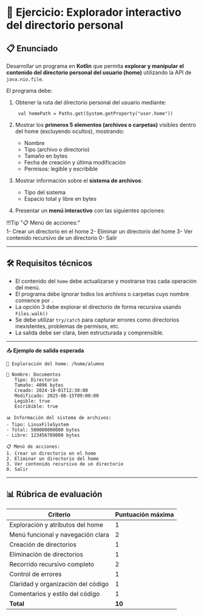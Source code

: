 # 📝 Ejercicio: Explorador interactivo del directorio personal


## 📋 Enunciado

Desarrollar un programa en **Kotlin** que permita **explorar y manipular el contenido del directorio personal del usuario (home)** utilizando la API de `java.nio.file`.

El programa debe:

1. Obtener la ruta del directorio personal del usuario mediante:

        val homePath = Paths.get(System.getProperty("user.home"))

2. Mostrar los **primeros 5 elementos (archivos o carpetas)** visibles dentro del home (excluyendo ocultos), mostrando:

   * Nombre
   * Tipo (archivo o directorio)
   * Tamaño en bytes
   * Fecha de creación y última modificación
   * Permisos: legible y escribible

3. Mostrar información sobre el **sistema de archivos**:

   * Tipo del sistema
   * Espacio total y libre en bytes

4. Presentar un **menú interactivo** con las siguientes opciones:

!!!Tip "📋 Menú de acciones:"   
         1- Crear un directorio en el home
         2- Eliminar un directorio del home
         3- Ver contenido recursivo de un directorio
         0- Salir
      

---

## 🛠️ Requisitos técnicos

* El contenido del `home` debe actualizarse y mostrarse tras cada operación del menú.
* El programa debe ignorar todos los archivos o carpetas cuyo nombre comience por `.`
* La opción 3 debe explorar el directorio de forma recursiva usando `Files.walk()`
* Se debe utilizar `try/catch` para capturar errores como directorios inexistentes, problemas de permisos, etc.
* La salida debe ser clara, bien estructurada y comprensible.

---

📤 **Ejemplo de salida esperada**

```
📁 Exploración del home: /home/alumno

🔹 Nombre: Documentos
   Tipo: Directorio
   Tamaño: 4096 bytes
   Creado: 2024-10-01T12:30:00
   Modificado: 2025-08-15T09:00:00
   Legible: true
   Escribible: true

📊 Información del sistema de archivos:
- Tipo: LinuxFileSystem
- Total: 500000000000 bytes
- Libre: 123456789000 bytes

📋 Menú de acciones:
1. Crear un directorio en el home
2. Eliminar un directorio del home
3. Ver contenido recursivo de un directorio
0. Salir
```

---


## 📊 Rúbrica de evaluación


| Criterio                         | Puntuación máxima |
|----------------------------------|-------------------|
| Exploración y atributos del home | 1 |
| Menú funcional y navegación clara| 2 |
| Creación de directorios          | 1 |
| Eliminación de directorios       | 1 |
| Recorrido recursivo completo     | 2 |
| Control de errores               | 1 |
| Claridad y organización del código | 1 |
| Comentarios y estilo del código  | 1 |
| **Total**                        | **10** |


